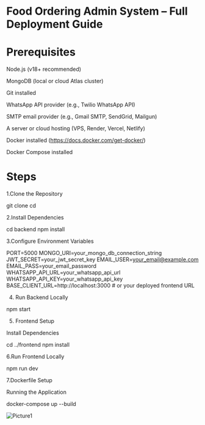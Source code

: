 
Food Ordering Admin System – Full Deployment Guide
==================================================


Prerequisites
==============
Node.js (v18+ recommended)

MongoDB (local or cloud Atlas cluster)

Git installed

WhatsApp API provider (e.g., Twilio WhatsApp API)

SMTP email provider (e.g., Gmail SMTP, SendGrid, Mailgun)

A server or cloud hosting (VPS, Render, Vercel, Netlify)

Docker installed (https://docs.docker.com/get-docker/)

Docker Compose installed


Steps
=====

1.Clone the Repository

git clone <repository-url>
cd <repository-folder>


2.Install Dependencies

cd backend
npm install


3.Configure Environment Variables

PORT=5000
MONGO_URI=your_mongo_db_connection_string
JWT_SECRET=your_jwt_secret_key
EMAIL_USER=your_email@example.com
EMAIL_PASS=your_email_password
WHATSAPP_API_URL=your_whatsapp_api_url
WHATSAPP_API_KEY=your_whatsapp_api_key
BASE_CLIENT_URL=http://localhost:3000  # or your deployed frontend URL


4. Run Backend Locally

npm start


5. Frontend Setup

Install Dependencies

cd ../frontend
npm install


6.Run Frontend Locally

npm run dev


7.Dockerfile Setup

Running the Application

docker-compose up --build




![Picture1](https://github.com/user-attachments/assets/a1fe1668-c2d4-486b-9f0e-bcde63591914)



